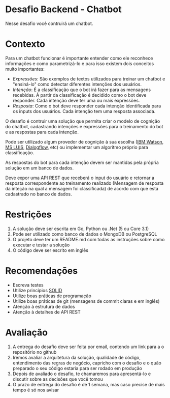 # Desafio Backend - Chatbot
Nesse desafio você contruirá um chatbot.

Contexto
===
Para um chatbot funcionar é importante entender como ele reconhece informações e como parametrizá-lo e para isso existem dois conceitos muito importantes:
* _Expressões_: São exemplos de textos utilizados para treinar um chatbot e "ensiná-lo" como detectar diferentes intenções dos usuários.
* _Intenção_: É a classificação que o bot irá fazer para as mensagens recebidas. Á partir da classificação é decidido como o bot deve responder. Cada intenção deve ter uma ou mais expressões.
* _Resposta_: Como o bot deve responder cada intenção identificada para os inputs dos usuários. Cada intenção tem uma resposta associada.

O desafio é contruir uma solução que permita criar o modelo de cognição do chatbot, cadastrando intenções e expressões para o treinamento do bot e as respostas para cada intenção.

Pode ser utilizado algum provedor de cognição à sua escolha ([IBM Watson](https://cloud.ibm.com/apidocs/assistant/assistant-v1), [MS LUIS](https://westus.dev.cognitive.microsoft.com/docs/services/5890b47c39e2bb17b84a55ff/operations/5890b47c39e2bb052c5b9c2f), [Dialogflow](https://cloud.google.com/dialogflow/es/docs/reference/rest/v2-overview), etc) ou implementar um algoritmo próprio para classificação.

As respostas do bot para cada intenção devem ser mantidas pela própria solução em um banco de dados.

Deve expor uma API REST que receberá o input do usuário e retornar a resposta correspondente ao treinamento realizado (Mensagem de resposta da inteção na qual a mensagem foi classificada) de acordo com que está cadastrado no banco de dados.


Restrições
===
1. A solução deve ser escrita em Go, Python ou .Net (5 ou Core 3.1)
2. Pode ser utilizado como banco de dados o MongoDB ou PostgreSQL
3. O projeto deve ter um README.md com todas as instruções sobre como executar e testar a solução
4. O código deve ser escrito em inglês


Recomendações
====
* Escreva testes
* Utilize princípios [SOLID](https://en.wikipedia.org/wiki/SOLID)
* Utilize boas práticas de programação
* Utilize boas práticas de git (mensagens de commit claras e em inglês)
* Atenção à estrutura de dados
* Atenção à detalhes de API REST


Avaliação
====
1. A entrega do desafio deve ser feita por email, contendo um link para a o repositório no github
2. Iremos avaliar a arquitetura da solução, qualidade de código, entendimento das regras de negócio, capricho com o desafio e o quão preparado o seu código estaria para ser rodado em produção
3. Depois de avaliado o desafio, te chamaremos para apresentá-lo e discutir sobre as decisões que você tomou
4. O prazo de entrega do desafio é de 1 semana, mas caso precise de mais tempo é só nos avisar
